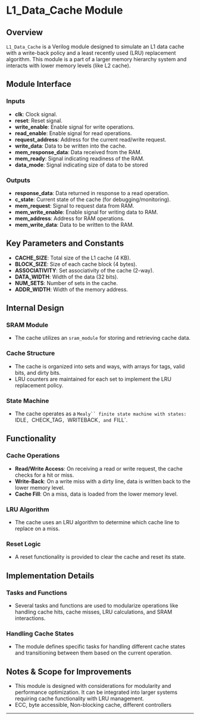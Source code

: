 # L1_Data_Cache Module

## Overview
`L1_Data_Cache` is a Verilog module designed to simulate an L1 data cache with a write-back policy and a least recently used (LRU) replacement algorithm. This module is a part of a larger memory hierarchy system and interacts with lower memory levels (like L2 cache).

## Module Interface

### Inputs
- **clk**: Clock signal.
- **reset**: Reset signal.
- **write_enable**: Enable signal for write operations.
- **read_enable**: Enable signal for read operations.
- **request_address**: Address for the current read/write request.
- **write_data**: Data to be written into the cache.
- **mem_response_data**: Data received from the RAM.
- **mem_ready**: Signal indicating readiness of the RAM.
- **data_mode**: Signal indicating size of data to be stored

### Outputs
- **response_data**: Data returned in response to a read operation.
- **c_state**: Current state of the cache (for debugging/monitoring).
- **mem_request**: Signal to request data from RAM.
- **mem_write_enable**: Enable signal for writing data to RAM.
- **mem_address**: Address for RAM operations.
- **mem_write_data**: Data to be written to the RAM.

## Key Parameters and Constants
- **CACHE_SIZE**: Total size of the L1 cache (4 KB).
- **BLOCK_SIZE**: Size of each cache block (4 bytes).
- **ASSOCIATIVITY**: Set associativity of the cache (2-way).
- **DATA_WIDTH**: Width of the data (32 bits).
- **NUM_SETS**: Number of sets in the cache.
- **ADDR_WIDTH**: Width of the memory address.

## Internal Design

### SRAM Module
- The cache utilizes an `sram_module` for storing and retrieving cache data.

### Cache Structure
- The cache is organized into sets and ways, with arrays for tags, valid bits, and dirty bits.
- LRU counters are maintained for each set to implement the LRU replacement policy.

### State Machine
- The cache operates as a `Mealy`` finite state machine with states: `IDLE`, `CHECK_TAG`, `WRITEBACK`, and `FILL`.

## Functionality

### Cache Operations
- **Read/Write Access**: On receiving a read or write request, the cache checks for a hit or miss.
- **Write-Back**: On a write miss with a dirty line, data is written back to the lower memory level.
- **Cache Fill**: On a miss, data is loaded from the lower memory level.

### LRU Algorithm
- The cache uses an LRU algorithm to determine which cache line to replace on a miss.

### Reset Logic
- A reset functionality is provided to clear the cache and reset its state.

## Implementation Details

### Tasks and Functions
- Several tasks and functions are used to modularize operations like handling cache hits, cache misses, LRU calculations, and SRAM interactions.

### Handling Cache States
- The module defines specific tasks for handling different cache states and transitioning between them based on the current operation.

## Notes & Scope for Improvements
- This module is designed with considerations for modularity and performance optimization. It can be integrated into larger systems requiring cache functionality with LRU management.
- ECC, byte accessible, Non-blocking cache, different controllers 


---
